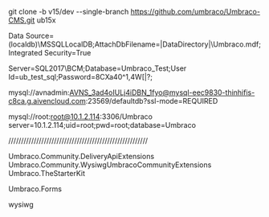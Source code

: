 git clone -b v15/dev --single-branch https://github.com/umbraco/Umbraco-CMS.git ub15x


Data Source=(localdb)\\MSSQLLocalDB;AttachDbFilename=|DataDirectory|\\Umbraco.mdf;Integrated Security=True

Server=SQL2017\\BCM;Database=Umbraco_Test;User Id=ub_test_sql;Password=8CXa40^1,4W[|?;

mysql://avnadmin:AVNS_3ad4oIULj4iDBN_1fyo@mysql-eec9830-thinhifis-c8ca.g.aivencloud.com:23569/defaultdb?ssl-mode=REQUIRED

mysql://root:root@10.1.2.114:3306/Umbraco
server=10.1.2.114;uid=root;pwd=root;database=Umbraco

///////////////////////////////////////////////////////

Umbraco.Community.DeliveryApiExtensions
Umbraco.Community.WysiwgUmbracoCommunityExtensions
Umbraco.TheStarterKit

Umbraco.Forms

wysiwg